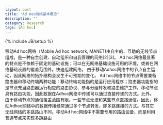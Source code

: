 ```yaml
---
layout: post
title: "Ad Hoc网络基本概念"
description: ""
category: Research
tags: [Ad hoc]
---
```

{% include JB/setup %}

移动Ad hoc网络（Mobile Ad hoc network, MANET)由自主的、互助的无线节点组成，是一种自主创建、自动组织和自我管理的网络[2][3]。
Ad hoc网络最显著的特点是不依赖于固定的基础设施；可以在无网络基础设施可用的环境，或者在网络基础设置的覆盖范围外，快速组建网络。
由于移动Adhoc网络中的节点自主运动，因此网络的拓扑结构会发生不可预期的变化。
Ad hoc网络中的节点需要兼备路由器和移动终端两种功能：移动终端功能指的是运行应用程序；路由器功能指的是节点充当路由器运行相应的路由协议、参与分组转发和路由维护工作。移动节点具有路由功能，因此数据在Adhoc网络中传递可以通过直接传递的方式。此外，由于移动节点的通信覆盖范围有限，一些节点无法和某些节点直接通信。因此，移动Adhoc网络中的数据传播经常通过多个节点转发，即多跳连接的方式。与其它无线网络的多跳路山不同，移动Ad hoc网络中不需要专用的路由设备，而是利用普通节点来实现多跳路由